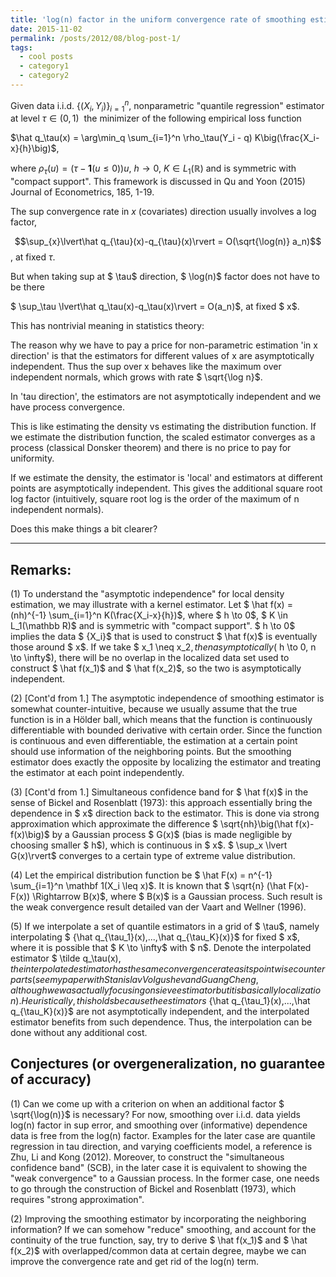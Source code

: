 ```yaml
---
title: 'log(n) factor in the uniform convergence rate of smoothing estimator'
date: 2015-11-02
permalink: /posts/2012/08/blog-post-1/
tags:
  - cool posts
  - category1
  - category2
---
```


Given data i.i.d. $\{(X_i,Y_i)\}_{i=1}^n$, nonparametric "quantile regression" estimator at level $\tau \in (0,1)$  the minimizer of the following empirical loss function

$\hat q_\tau(x) = \arg\min_q \sum_{i=1}^n \rho_\tau(Y_i - q) K\big(\frac{X_i-x}{h}\big)$,

where $\rho_\tau(u) = (\tau-\mathbf{1}(u \leq 0))u$, $h \to 0$, $K \in L_1(\mathbb R)$ and is symmetric with "compact support". This framework is discussed in Qu and Yoon (2015) Journal of Econometrics, 185, 1-19. 

The sup convergence rate in $x$ (covariates) direction usually involves a log factor, 

$$\sup_{x}\lvert\hat q_{\tau}(x)-q_{\tau}(x)\rvert = O(\sqrt{\log(n)} a_n)$$, at fixed $\tau$.

But when taking sup at $ \tau$ direction, $ \log(n)$ factor does not have to be there

$ \sup_\tau \lvert\hat q_\tau(x)-q_\tau(x)\rvert = O(a_n)$, at fixed $ x$.

This has nontrivial meaning in statistics theory:

The reason why we have to pay a price for non-parametric estimation
'in x direction' is that the estimators for different values of x are asymptotically independent.
Thus the sup over x behaves like the maximum over independent normals,
which grows with rate $ \sqrt{\log n}$.

In 'tau direction', the estimators are not asymptotically independent and we have process convergence.

This is like estimating the density vs estimating the distribution function.
If we estimate the distribution function, the scaled estimator converges as a process
(classical Donsker theorem) and there is no price to pay for uniformity.

If we estimate the density, the estimator is 'local' and estimators at different points are
asymptotically independent. This gives the additional square root log factor
(intuitively, square root log is the order of the maximum of n independent normals).

Does this make things a bit clearer?

-----

Remarks:
---

(1) To understand the "asymptotic independence" for local density estimation, we may illustrate with a kernel estimator. Let $ \hat f(x) = (nh)^{-1} \sum_{i=1}^n K(\frac{X_i-x}{h})$, where $ h \to 0$, $ K \in L_1(\mathbb R)$ and is symmetric with "compact support". $ h \to 0$ implies the data $ \{X_i\}$ that is used to construct $ \hat f(x)$ is eventually those around $ x$. If we take $ x_1 \neq x_2$, then asymptotically ($ h \to 0, n \to \infty$), there will be no overlap in the localized data set used to construct $ \hat f(x_1)$ and $ \hat f(x_2)$, so the two is asymptotically independent.

(2) [Cont'd from 1.] The asymptotic independence of smoothing estimator is somewhat counter-intuitive, because we usually assume that the true function is in a Hölder ball, which means that the function is continuously differentiable with bounded derivative with certain order. Since the function is continuous and even differentiable, the estimation at a certain point should use information of the neighboring points. But the smoothing estimator does exactly the opposite by localizing the estimator and treating the estimator at each point independently.

(3) [Cont'd from 1.] Simultaneous confidence band for $ \hat f(x)$ in the sense of Bickel and Rosenblatt (1973): this approach essentially bring the dependence in $ x$ direction back to the estimator. This is done via strong approximation which approximate the difference $ \sqrt{nh}\big(\hat f(x)-f(x)\big)$ by a Gaussian process $ G(x)$ (bias is made negligible by choosing smaller $ h$), which is continuous in $ x$. $ \sup_x \lvert G(x)\rvert$ converges to a certain type of extreme value distribution.

(4) Let the empirical distribution function be $ \hat F(x) = n^{-1} \sum_{i=1}^n \mathbf 1(X_i \leq x)$. It is known that $ \sqrt{n} (\hat F(x)-F(x)) \Rightarrow B(x)$, where $ B(x)$ is a Gaussian process. Such result is the weak convergence result detailed van der Vaart and Wellner (1996).

(5) If we interpolate a set of quantile estimators in a grid of $ \tau$, namely interpolating $ \{\hat q_{\tau_1}(x),...,\hat q_{\tau_K}(x)\}$ for fixed $ x$, where it is possible that $ K \to \infty$ with $ n$. Denote the interpolated estimator $ \tilde q_\tau(x)$, the interpolated estimator has the same convergence rate as its pointwise counterparts (see my paper with Stanislav Volgushev and Guang Cheng, although we was actually focusing on sieve estimator but it is basically localization). Heuristically, this holds because the estimators $ \{\hat q_{\tau_1}(x),...,\hat q_{\tau_K}(x)\}$ are not asymptotically independent, and the interpolated estimator benefits from such dependence. Thus, the interpolation can be done without any additional cost.

Conjectures (or overgeneralization, no guarantee of accuracy)
--

(1) Can we come up with a criterion on when an additional factor $ \sqrt{\log(n)}$ is necessary? For now, smoothing over i.i.d. data yields log(n) factor in sup error, and smoothing over (informative) dependence data is free from the log(n) factor. Examples for the later case are quantile regression in tau direction, and varying coefficients model, a reference is Zhu, Li and Kong (2012). Moreover, to construct the "simultaneous confidence band" (SCB), in the later case it is equivalent to showing the "weak convergence" to a Gaussian process. In the former case, one needs to go through the construction of Bickel and Rosenblatt (1973), which requires "strong approximation".

(2) Improving the smoothing estimator by incorporating the neighboring information? If we can somehow "reduce" smoothing, and account for the continuity of the true function, say, try to derive $ \hat f(x_1)$ and $ \hat f(x_2)$ with overlapped/common data at certain degree, maybe we can improve the convergence rate and get rid of the log(n) term.
